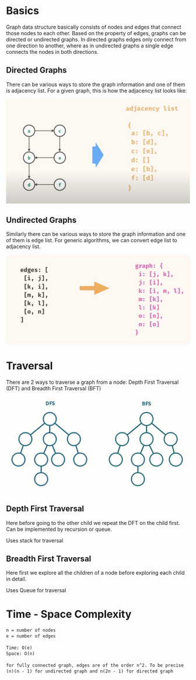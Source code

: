 # Basics

Graph data structure basically consists of nodes and edges that connect those nodes to each other. Based on the property of edges, graphs can be directed or undirected graphs. In directed graphs edges only connect from one direction to another, where as in undirected graphs a single edge connects the nodes in both directions.  

## Directed Graphs

There can be various ways to store the graph information and one of them is adjacency list. For a given graph, this is how the adjacency list looks like:  

![Adjacency List Example](images/AdjacencyList.png)

## Undirected Graphs
Similarly there can be various ways to store the graph information and one of them is edge list.
For generic algorithms, we can convert edge list to adjacency list.

![Edge List to Adjacency List](images/EdgeListToAdjacencyList.png)

# Traversal

There are 2 ways to traverse a graph from a node: Depth First Traversal (DFT) and Breadth First Traversal (BFT)

![DFT vs BFT](images/DFTvsBFT.gif)

## Depth First Traversal
Here before going to the other child we repeat the DFT on the child first. Can be implemented by recursion or queue.

Uses stack for traversal


## Breadth First Traversal
Here first we explore all the children of a node before exploring each child in detail.

Uses Queue for traversal

# Time - Space Complexity

```
n = number of nodes
e = number of edges

Time: O(e)
Space: O(n)

for fully connected graph, edges are of the order n^2. To be precise (n)(n - 1) for undirected graph and n(2n - 1) for directed graph
```

